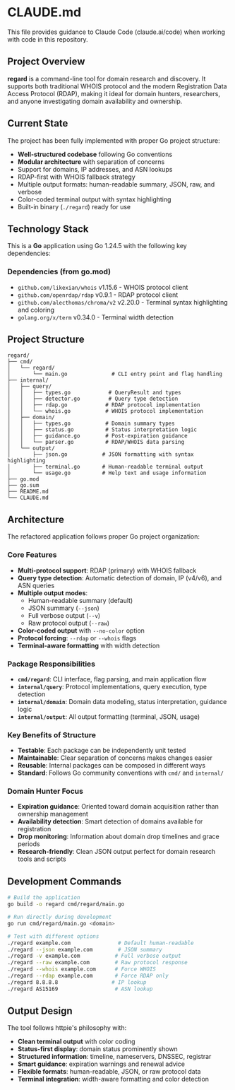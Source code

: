 # CLAUDE.md

This file provides guidance to Claude Code (claude.ai/code) when working with code in this repository.

## Project Overview

**regard** is a command-line tool for domain research and discovery. It supports both traditional WHOIS protocol and the modern Registration Data Access Protocol (RDAP), making it ideal for domain hunters, researchers, and anyone investigating domain availability and ownership.

## Current State

The project has been fully implemented with proper Go project structure:
- **Well-structured codebase** following Go conventions
- **Modular architecture** with separation of concerns
- Support for domains, IP addresses, and ASN lookups
- RDAP-first with WHOIS fallback strategy
- Multiple output formats: human-readable summary, JSON, raw, and verbose
- Color-coded terminal output with syntax highlighting
- Built-in binary (`./regard`) ready for use

## Technology Stack

This is a **Go** application using Go 1.24.5 with the following key dependencies:

### Dependencies (from go.mod)
- `github.com/likexian/whois` v1.15.6 - WHOIS protocol client
- `github.com/openrdap/rdap` v0.9.1 - RDAP protocol client  
- `github.com/alecthomas/chroma/v2` v2.20.0 - Terminal syntax highlighting and coloring
- `golang.org/x/term` v0.34.0 - Terminal width detection

## Project Structure

```
regard/
├── cmd/
│   └── regard/
│       └── main.go              # CLI entry point and flag handling
├── internal/
│   ├── query/
│   │   ├── types.go            # QueryResult and types
│   │   ├── detector.go         # Query type detection
│   │   ├── rdap.go            # RDAP protocol implementation
│   │   └── whois.go           # WHOIS protocol implementation
│   ├── domain/
│   │   ├── types.go           # Domain summary types
│   │   ├── status.go          # Status interpretation logic
│   │   ├── guidance.go        # Post-expiration guidance
│   │   └── parser.go          # RDAP/WHOIS data parsing
│   └── output/
│       ├── json.go           # JSON formatting with syntax highlighting
│       ├── terminal.go       # Human-readable terminal output
│       └── usage.go          # Help text and usage information
├── go.mod
├── go.sum
├── README.md
└── CLAUDE.md
```

## Architecture

The refactored application follows proper Go project organization:

### Core Features
- **Multi-protocol support**: RDAP (primary) with WHOIS fallback
- **Query type detection**: Automatic detection of domain, IP (v4/v6), and ASN queries
- **Multiple output modes**:
  - Human-readable summary (default)
  - JSON summary (`--json`)
  - Full verbose output (`--v`)
  - Raw protocol output (`--raw`)
- **Color-coded output** with `--no-color` option
- **Protocol forcing**: `--rdap` or `--whois` flags
- **Terminal-aware formatting** with width detection

### Package Responsibilities
- **`cmd/regard`**: CLI interface, flag parsing, and main application flow
- **`internal/query`**: Protocol implementations, query execution, type detection
- **`internal/domain`**: Domain data modeling, status interpretation, guidance logic
- **`internal/output`**: All output formatting (terminal, JSON, usage)

### Key Benefits of Structure
- **Testable**: Each package can be independently unit tested
- **Maintainable**: Clear separation of concerns makes changes easier
- **Reusable**: Internal packages can be composed in different ways
- **Standard**: Follows Go community conventions with `cmd/` and `internal/`

### Domain Hunter Focus
- **Expiration guidance**: Oriented toward domain acquisition rather than ownership management
- **Availability detection**: Smart detection of domains available for registration
- **Drop monitoring**: Information about domain drop timelines and grace periods
- **Research-friendly**: Clean JSON output perfect for domain research tools and scripts

## Development Commands

```bash
# Build the application
go build -o regard cmd/regard/main.go

# Run directly during development
go run cmd/regard/main.go <domain>

# Test with different options
./regard example.com               # Default human-readable
./regard --json example.com        # JSON summary  
./regard -v example.com           # Full verbose output
./regard --raw example.com        # Raw protocol response
./regard --whois example.com      # Force WHOIS
./regard --rdap example.com       # Force RDAP only
./regard 8.8.8.8                 # IP lookup
./regard AS15169                  # ASN lookup
```

## Output Design

The tool follows httpie's philosophy with:
- **Clean terminal output** with color coding
- **Status-first display**: domain status prominently shown
- **Structured information**: timeline, nameservers, DNSSEC, registrar
- **Smart guidance**: expiration warnings and renewal advice
- **Flexible formats**: human-readable, JSON, or raw protocol data
- **Terminal integration**: width-aware formatting and color detection